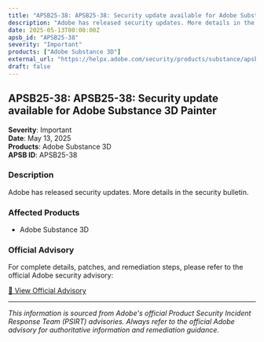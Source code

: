 ```yaml
---
title: "APSB25-38: APSB25-38: Security update available for Adobe Substance 3D Painter"
description: "Adobe has released security updates. More details in the security bulletin."
date: 2025-05-13T00:00:00Z
apsb_id: "APSB25-38"
severity: "Important"
products: ["Adobe Substance 3D"]
external_url: "https://helpx.adobe.com/security/products/substance/apsb25-38.html"
draft: false
---
```


## APSB25-38: APSB25-38: Security update available for Adobe Substance 3D Painter

**Severity**: Important  
**Date**: May 13, 2025  
**Products**: Adobe Substance 3D  
**APSB ID**: APSB25-38

### Description

Adobe has released security updates. More details in the security bulletin.

### Affected Products

- Adobe Substance 3D


### Official Advisory

For complete details, patches, and remediation steps, please refer to the official Adobe security advisory:

[🔗 View Official Advisory](https://helpx.adobe.com/security/products/substance/apsb25-38.html)

---

*This information is sourced from Adobe's official Product Security Incident Response Team (PSIRT) advisories. Always refer to the official Adobe advisory for authoritative information and remediation guidance.*
